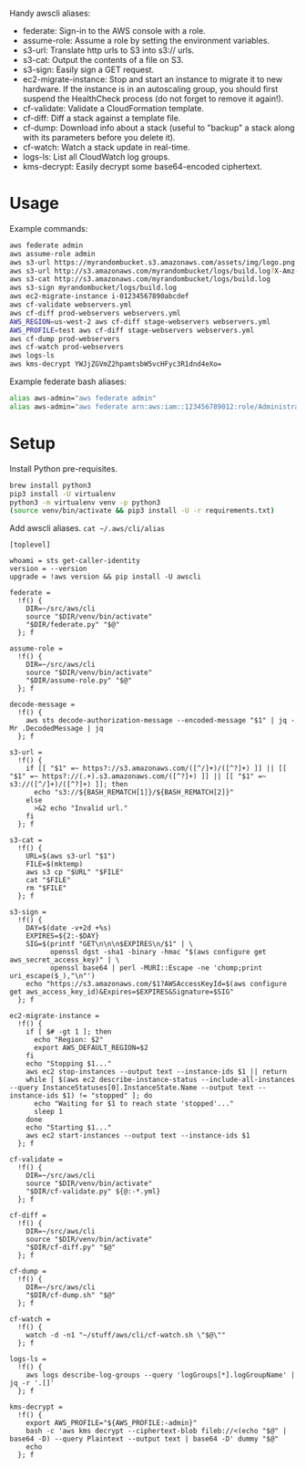 Handy awscli aliases:
- federate: Sign-in to the AWS console with a role.
- assume-role: Assume a role by setting the environment variables.
- s3-url: Translate http urls to S3 into s3:// urls.
- s3-cat: Output the contents of a file on S3.
- s3-sign: Easily sign a GET request.
- ec2-migrate-instance: Stop and start an instance to migrate it to new hardware. If the instance is in an autoscaling group, you should first suspend the HealthCheck process (do not forget to remove it again!).
- cf-validate: Validate a CloudFormation template.
- cf-diff: Diff a stack against a template file.
- cf-dump: Download info about a stack (useful to "backup" a stack along with its parameters before you delete it).
- cf-watch: Watch a stack update in real-time.
- logs-ls: List all CloudWatch log groups.
- kms-decrypt: Easily decrypt some base64-encoded ciphertext.

# Usage

Example commands:

```bash
aws federate admin
aws assume-role admin
aws s3-url https://myrandombucket.s3.amazonaws.com/assets/img/logo.png # => s3://myrandombucket/assets/img/logo.png
aws s3-url http://s3.amazonaws.com/myrandombucket/logs/build.log?X-Amz-Date=... # => s3://myrandombucket/logs/build.log
aws s3-cat http://s3.amazonaws.com/myrandombucket/logs/build.log
aws s3-sign myrandombucket/logs/build.log
aws ec2-migrate-instance i-01234567890abcdef
aws cf-validate webservers.yml
aws cf-diff prod-webservers webservers.yml
AWS_REGION=us-west-2 aws cf-diff stage-webservers webservers.yml
AWS_PROFILE=test aws cf-diff stage-webservers webservers.yml
aws cf-dump prod-webservers
aws cf-watch prod-webservers
aws logs-ls
aws kms-decrypt YWJjZGVmZ2hpamtsbW5vcHFyc3R1dnd4eXo=
```

Example federate bash aliases:

```bash
alias aws-admin="aws federate admin"
alias aws-admin="aws federate arn:aws:iam::123456789012:role/AdministratorRole arn:aws:iam::123456789012:mfa/username"
```

# Setup

Install Python pre-requisites.

```bash
brew install python3
pip3 install -U virtualenv
python3 -m virtualenv venv -p python3
(source venv/bin/activate && pip3 install -U -r requirements.txt)
```

Add awscli aliases. `cat ~/.aws/cli/alias`

```
[toplevel]

whoami = sts get-caller-identity
version = --version
upgrade = !aws version && pip install -U awscli

federate =
  !f() {
    DIR=~/src/aws/cli
    source "$DIR/venv/bin/activate"
    "$DIR/federate.py" "$@"
  }; f

assume-role =
  !f() {
    DIR=~/src/aws/cli
    source "$DIR/venv/bin/activate"
    "$DIR/assume-role.py" "$@"
  }; f

decode-message =
  !f() {
    aws sts decode-authorization-message --encoded-message "$1" | jq -Mr .DecodedMessage | jq
  }; f

s3-url =
  !f() {
    if [[ "$1" =~ https?://s3.amazonaws.com/([^/]+)/([^?]+) ]] || [[ "$1" =~ https?://(.+).s3.amazonaws.com/([^?]+) ]] || [[ "$1" =~ s3://([^/]+)/([^?]+) ]]; then
      echo "s3://${BASH_REMATCH[1]}/${BASH_REMATCH[2]}"
    else
      >&2 echo "Invalid url."
    fi
  }; f

s3-cat =
  !f() {
    URL=$(aws s3-url "$1")
    FILE=$(mktemp)
    aws s3 cp "$URL" "$FILE"
    cat "$FILE"
    rm "$FILE"
  }; f

s3-sign =
  !f() {
    DAY=$(date -v+2d +%s)
    EXPIRES=${2:-$DAY}
    SIG=$(printf "GET\n\n\n$EXPIRES\n/$1" | \
          openssl dgst -sha1 -binary -hmac "$(aws configure get aws_secret_access_key)" | \
          openssl base64 | perl -MURI::Escape -ne 'chomp;print uri_escape($_),"\n"')
    echo "https://s3.amazonaws.com/$1?AWSAccessKeyId=$(aws configure get aws_access_key_id)&Expires=$EXPIRES&Signature=$SIG"
  }; f

ec2-migrate-instance =
  !f() {
    if [ $# -gt 1 ]; then
      echo "Region: $2"
      export AWS_DEFAULT_REGION=$2
    fi
    echo "Stopping $1..."
    aws ec2 stop-instances --output text --instance-ids $1 || return
    while [ $(aws ec2 describe-instance-status --include-all-instances --query InstanceStatuses[0].InstanceState.Name --output text --instance-ids $1) != "stopped" ]; do
      echo "Waiting for $1 to reach state 'stopped'..."
      sleep 1
    done
    echo "Starting $1..."
    aws ec2 start-instances --output text --instance-ids $1
  }; f

cf-validate =
  !f() {
    DIR=~/src/aws/cli
    source "$DIR/venv/bin/activate"
    "$DIR/cf-validate.py" ${@:-*.yml}
  }; f

cf-diff =
  !f() {
    DIR=~/src/aws/cli
    source "$DIR/venv/bin/activate"
    "$DIR/cf-diff.py" "$@"
  }; f

cf-dump =
  !f() {
    DIR=~/src/aws/cli
    "$DIR/cf-dump.sh" "$@"
  }; f

cf-watch =
  !f() {
    watch -d -n1 "~/stuff/aws/cli/cf-watch.sh \"$@\""
  }; f

logs-ls =
  !f() {
    aws logs describe-log-groups --query 'logGroups[*].logGroupName' | jq -r '.[]'
  }; f

kms-decrypt =
  !f() {
    export AWS_PROFILE="${AWS_PROFILE:-admin}"
    bash -c 'aws kms decrypt --ciphertext-blob fileb://<(echo "$@" | base64 -D) --query Plaintext --output text | base64 -D' dummy "$@"
    echo
  }; f

```
